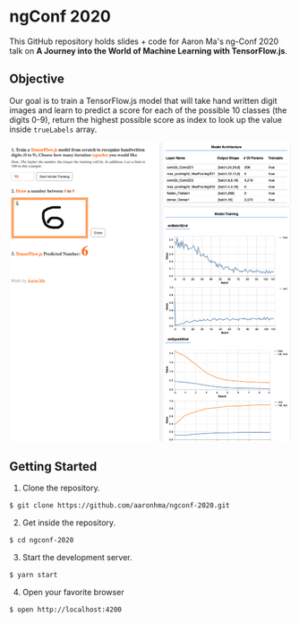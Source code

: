 # ngConf 2020

This GitHub repository holds slides + code for Aaron Ma's ng-Conf 2020 talk on **A Journey into the World of Machine Learning with TensorFlow.js**.

## Objective

Our goal is to train a TensorFlow.js model that will take hand written digit images and learn
to predict a score for each of the possible 10 classes (the digits 0-9), return the highest
possible score as index to look up the value inside `trueLabels` array.

![Application](src/assets/images/application.jpg)

## Getting Started

1. Clone the repository.

```bash
$ git clone https://github.com/aaronhma/ngconf-2020.git
```

2. Get inside the repository.

```bash
$ cd ngconf-2020
```

3. Start the development server.

```bash
$ yarn start
```

4. Open your favorite browser

```bash
$ open http://localhost:4200
```
